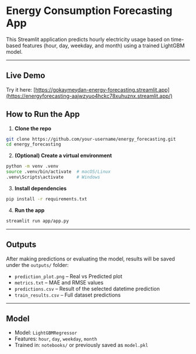 # Energy Consumption Forecasting App

This Streamlit application predicts hourly electricity usage based on time-based features (hour, day, weekday, and month) using a trained LightGBM model.

---

## Live Demo

Try it here: [https://gokaymeydan-energy-forecasting.streamlit.app](https://energyforecasting-aajwzyuo4hckc78xuhuznx.streamlit.app/)


## How to Run the App

1. **Clone the repo**  
```bash
git clone https://github.com/your-username/energy_forecasting.git
cd energy_forecasting
```

2. **(Optional) Create a virtual environment**
```bash
python -m venv .venv
source .venv/bin/activate  # macOS/Linux
.venv\Scripts\activate     # Windows
```

3. **Install dependencies**
```bash
pip install -r requirements.txt
```

4. **Run the app**
```bash
streamlit run app/app.py
```

---

## Outputs

After making predictions or evaluating the model, results will be saved under the `outputs/` folder:

- `prediction_plot.png` – Real vs Predicted plot
- `metrics.txt` – MAE and RMSE values
- `predictions.csv` – Result of the selected datetime prediction
- `train_results.csv` – Full dataset predictions

---

## Model

- Model: `LightGBMRegressor`
- Features: `hour`, `day`, `weekday`, `month`
- Trained in: `notebooks/` or previously saved as `model.pkl`